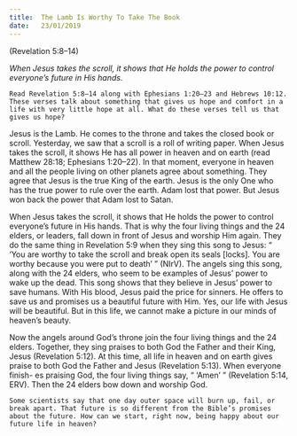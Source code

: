 ```yaml
---
title:  The Lamb Is Worthy To Take The Book
date:   23/01/2019
---
```


(Revelation 5:8–14)

_When Jesus takes the scroll, it shows that He holds the power to control everyone’s future in His hands._

`Read Revelation 5:8–14 along with Ephesians 1:20–23 and Hebrews 10:12. These verses talk about something that gives us hope and comfort in a life with very little hope at all. What do these verses tell us that gives us hope?`

Jesus is the Lamb. He comes to the throne and takes the closed book or scroll. Yesterday, we saw that a scroll is a roll of writing paper. When Jesus takes the scroll, it shows He has all power in heaven and on earth (read Matthew 28:18; Ephesians 1:20–22). In that moment, everyone in heaven and all the people living on other planets agree about something. They agree that Jesus is the true King of the earth. Jesus is the only One who has the true power to rule over the earth. Adam lost that power. But Jesus won back the power that Adam lost to Satan.

When Jesus takes the scroll, it shows that He holds the power to control everyone’s future in His hands. That is why the four living things and the 24 elders, or leaders, fall down in front of Jesus and worship Him again. They do the same thing in Revelation 5:9 when they sing this song to Jesus: “ ‘You are worthy to take the scroll and break open its seals [locks]. You are worthy because you were put to death’ ” (NIrV). The angels sing this song, along with the 24 elders, who seem to be examples of Jesus’ power to wake up the dead. This song shows that they believe in Jesus’ power to save humans. With His blood, Jesus paid the price for sinners. He offers to save us and promises us a beautiful future with Him. Yes, our life with Jesus will be beautiful. But in this life, we cannot make a picture in our minds of heaven’s beauty.

Now the angels around God’s throne join the four living things and the 24 elders. Together, they sing praises to both God the Father and their King, Jesus (Revelation 5:12). At this time, all life in heaven and on earth gives praise to both God the Father and Jesus (Revelation 5:13). When everyone finish- es praising God, the four living things say, “ ‘Amen’ ” (Revelation 5:14, ERV). Then the 24 elders bow down and worship God.

`Some scientists say that one day outer space will burn up, fail, or break apart. That future is so different from the Bible’s promises about the future. How can we start, right now, being happy about our future life in heaven?`